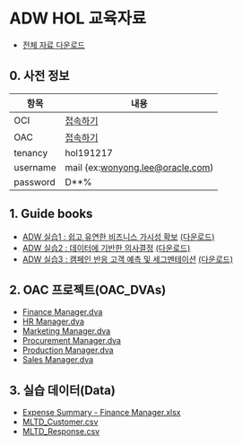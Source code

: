 # ADW HOL 교육자료
* [전체 자료 다운로드](https://github.com/hiwylee/ADW_HOL_TRAINING/raw/master/allinone.zip)
## 0. 사전 정보
| 항목   | 내용                   |
|---     |---                     |
|OCI     | [접속하기](https://console.ap-seoul-1.oraclecloud.com/)|
|OAC     | [접속하기](https://adwoac-cnn2d5yz7ejg-ic.analytics.ocp.oraclecloud.com/ui/)|
|tenancy | hol191217 |
|username| mail (ex:wonyong.lee@oracle.com) |
|password| D**%                   |

## 1. Guide books <a name="guide" />
<!--
* [ADW Labs for Business User guide 01](https://github.com/hiwylee/ADW_HOL_TRAINING/raw/master/2.%20OAC_DVAs/Finance%20Manager.dva)
-->
* [ADW 실습1 : 쉽고 유연한 비즈니스 가시성 확보](1.%20Guide%20books/ADW%20Labs%20for%20Business%20User%20guide%2001.pdf) [(다운로드)](https://github.com/hiwylee/ADW_HOL_TRAINING/raw/master/1.%20Guide%20books/ADW%20Labs%20for%20Business%20User%20guide%2001.pdf)
* [ADW 실습2 : 데이터에 기반한 의사결정](1.%20Guide%20books/ADW%20Labs%20for%20Business%20User%20guide%2002.pdf) [(다운로드)](https://github.com/hiwylee/ADW_HOL_TRAINING/raw/master/1.%20Guide%20books/ADW%20Labs%20for%20Business%20User%20guide%2002.pdf)
* [ADW 실습3 : 캠페인 반응 고객 예측 및 세그멘테이션](1.%20Guide%20books/ADW%20Labs%20for%20Business%20User%20guide%2003.pdf) [(다운로드)](https://github.com/hiwylee/ADW_HOL_TRAINING/raw/master/1.%20Guide%20books/ADW%20Labs%20for%20Business%20User%20guide%2003.pdf)
<!--
* <a href="1.%20Guide%20books/ADW%20Labs%20for%20Business%20User%20guide%2001.pdf">ADW Labs for Business User guide 01</a>
* <a href="1. Guide books/ADW Labs for Business User guide 02.pdf">ADW Labs for Business User guide 02</a>
* <a href="1. Guide books/ADW Labs for Business User guide 03.pdf">ADW Labs for Business User guide 03</a>
-->
## 2. OAC 프로젝트(OAC_DVAs) <a name="dva" />

* [Finance Manager.dva](https://github.com/hiwylee/ADW_HOL_TRAINING/raw/master/2.%20OAC_DVAs/Finance%20Manager.dva)
* [HR Manager.dva](https://github.com/hiwylee/ADW_HOL_TRAINING/raw/master/2.%20OAC_DVAs/HR%20Manager.dva)
* [Marketing Manager.dva](https://github.com/hiwylee/ADW_HOL_TRAINING/raw/master/2.%20OAC_DVAs/Marketing%20Manager.dva)
* [Procurement Manager.dva](https://github.com/hiwylee/ADW_HOL_TRAINING/raw/master/2.%20OAC_DVAs/Procurement%20Manager.dva)
* [Production Manager.dva](https://github.com/hiwylee/ADW_HOL_TRAINING/raw/master/2.%20OAC_DVAs/Production%20Manager.dva)
* [Sales Manager.dva](https://github.com/hiwylee/ADW_HOL_TRAINING/raw/master/2.%20OAC_DVAs/Sales%20Manager.dva)
<!--
* <a href="2. OAC_DVAs/Finance Manager.dva">Finance Manager.dva</a>
* <a href="2. OAC_DVAs/HR Manager.dva">HR Manager.dva</a>
* <a href="2. OAC_DVAs/Marketing Manager.dva">Marketing Manager.dva</a>
* <a href="2. OAC_DVAs/Procurement Manager.dva">Procurement Manager.dva</a>
* <a href="2. OAC_DVAs/Production Manager.dva">Production Manager.dva</a>
* <a href="2. OAC_DVAs/Sales Manager.dva">Sales Manager.dva</a>
-->
## 3. 실습 데이터(Data) <a name="data" />
* [Expense Summary - Finance Manager.xlsx](https://github.com/hiwylee/ADW_HOL_TRAINING/raw/master/3.%20Data/Expense%20Summary%20-%20Finance%20Manager.xlsx)
* [MLTD_Customer.csv](https://github.com/hiwylee/ADW_HOL_TRAINING/raw/master/3.%20Data/MLTD_Customer.csv)
* [MLTD_Response.csv](https://github.com/hiwylee/ADW_HOL_TRAINING/raw/master/3.%20Data/MLTD_Response.csv)
<!--
## 4. Wallet <a name="wallet" />
* [ADW Wallet 다운로드 ](https://github.com/hiwylee/ADW_HOL_TRAINING/raw/master/Wallet_adwoac0.zip)
-->
